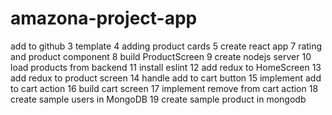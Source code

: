 # amazona-project-app

add to github
3 template
4 adding product cards
5 create react app
7 rating and product component
8 build ProductScreen
9 create nodejs server
10 load products from backend
11 install eslint
12 add redux to HomeScreen
13 add redux to product screen
14 handle add to cart button
15 implement add to cart action
16 build cart screen
17 implement remove from cart action
18 create sample users in MongoDB
19 create sample product in mongodb
